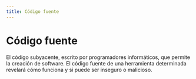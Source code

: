 ```yaml
---
title: Código fuente
---
```

# Código fuente 

El código subyacente, escrito por programadores informáticos, que permite la creación de software. El código fuente de una herramienta determinada revelará cómo funciona y si puede ser inseguro o malicioso.